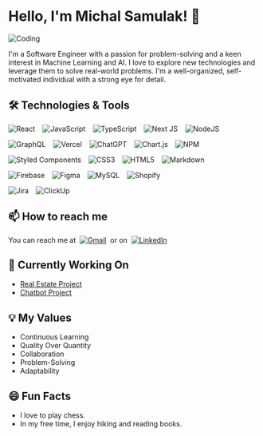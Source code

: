 # Hello, I'm Michal Samulak! 👋


![Coding](https://media.giphy.com/media/Y4ak9Ki2GZCbJxAnJD/giphy.gif)

I'm a Software Engineer with a passion for problem-solving and a keen interest in Machine Learning and AI. I love to explore new technologies and leverage them to solve real-world problems. I'm a well-organized, self-motivated individual with a strong eye for detail.

## 🛠️ Technologies & Tools

 ![React](https://img.shields.io/badge/React-%2320232a.svg?style=plastic&logo=react&logoColor=%2361DAFB) &ensp; ![JavaScript](https://img.shields.io/badge/JavaScript-%23323330.svg?style=plastic&logo=javascript&logoColor=%23F7DF1E) &ensp; ![TypeScript](https://img.shields.io/badge/Typescript-%23007ACC.svg?style=plastic&logo=typescript&logoColor=white) &ensp; ![Next JS](https://img.shields.io/badge/Next-black?style=plastic&logo=next.js&logoColor=white) &ensp; ![NodeJS](https://img.shields.io/badge/Node.JS-6DA55F?style=plastic&logo=node.js&logoColor=white) 
 
 ![GraphQL](https://img.shields.io/badge/-GraphQL-E10098?style=plastic&logo=graphql&logoColor=white) &ensp; ![Vercel](https://img.shields.io/badge/Vercel-%23000000.svg?style=plastic&logo=vercel&logoColor=white) &ensp; ![ChatGPT](https://img.shields.io/badge/chatGPT-74aa9c?style=plastic&logo=openai&logoColor=white) &ensp; ![Chart.js](https://img.shields.io/badge/Chart.JS-F5788D.svg?style=plastic&logo=chart.js&logoColor=white) &ensp; ![NPM](https://img.shields.io/badge/NPM-%23000000.svg?style=plastic&logo=npm&logoColor=white)  
 
 ![Styled Components](https://img.shields.io/badge/Styled--components-DB7093?style=plastic&logo=styled-components&logoColor=white) &ensp; ![CSS3](https://img.shields.io/badge/CSS-%231572B6.svg?style=plastic&logo=css3&logoColor=white) &ensp; ![HTML5](https://img.shields.io/badge/HTML5-%23E34F26.svg?style=plastic&logo=html5&logoColor=white) &ensp; ![Markdown](https://img.shields.io/badge/Markdown-%23000000.svg?style=plastic&logo=markdown&logoColor=white)

![Firebase](https://img.shields.io/badge/Firebase-%23039BE5.svg?style=plastic&logo=firebase) &ensp; ![Figma](https://img.shields.io/badge/Figma-%23F24E1E.svg?style=plastic&logo=figma&logoColor=white) &ensp; ![MySQL](https://img.shields.io/badge/mysql-%2300f.svg?sstyle=plastic&logo=mysql&logoColor=white) &ensp; ![Shopify](https://img.shields.io/badge/Shopify-7AB55C?style=plastic&logo=shopify&logoColor=white)

![Jira](https://img.shields.io/badge/Jira-0052CC?style=plastic&for-the-badge&logo=Jira&logoColor=white) &ensp; ![ClickUp](https://img.shields.io/badge/clickup-%237B68EE.svg?&styleplastic&=for-the-badge&logo=clickup&logoColor=white)

## 📫 How to reach me
You can reach me at &nbsp;[![Gmail](https://img.shields.io/badge/Gmail-D14836?style=plastic&logo=gmail&logoColor=white)](mailto:msamulak18@gmail.com) &nbsp;or on &nbsp;[![LinkedIn](https://img.shields.io/badge/LinkedIn-%230077B5.svg?logo=linkedin&logoColor=white)](https://linkedin.com/in/michal-samulak)
 
## 🚀 Currently Working On

- [Real Estate Project](https://github.com/michalsamulak/real_estate)
- [Chatbot Project](https://github.com/michalsamulak/Chatbot)

## 💡 My Values

- Continuous Learning
- Quality Over Quantity
- Collaboration
- Problem-Solving
- Adaptability

## 😄 Fun Facts

- I love to play chess.
- In my free time, I enjoy hiking and reading books.
